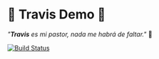 
# :lemon: Travis Demo :lemon:

*"__Travis__ es mi pastor, nada me habrá de faltar."* :musical_note:

[![Build Status](https://travis-ci.org/nkawasg/travis-demo.svg)](https://travis-ci.org/nkawasg/travis-demo)
